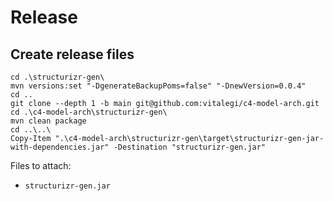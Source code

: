 # Release

## Create release files

```
cd .\structurizr-gen\
mvn versions:set "-DgenerateBackupPoms=false" "-DnewVersion=0.0.4"
cd ..
git clone --depth 1 -b main git@github.com:vitalegi/c4-model-arch.git
cd .\c4-model-arch\structurizr-gen\
mvn clean package
cd ..\..\
Copy-Item ".\c4-model-arch\structurizr-gen\target\structurizr-gen-jar-with-dependencies.jar" -Destination "structurizr-gen.jar"
```

Files to attach:

- `structurizr-gen.jar`
